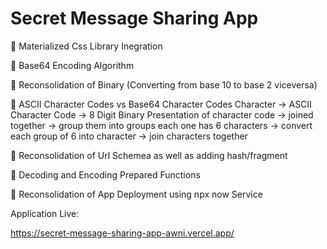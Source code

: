 
# Secret Message Sharing App

📌 Materialized Css Library Inegration

📌 Base64 Encoding Algorithm

📌 Reconsolidation of Binary (Converting from base 10 to base 2 viceversa)

📌 ASCII Character Codes vs Base64 Character Codes
 Character -> ASCII Character Code -> 8 Digit Binary Presentation of character code -> joined  together -> group them into groups each one has 6 characters -> convert each group of 6 into character -> join characters together

📌 Reconsolidation of Url Schemea as well as adding hash/fragment 

📌 Decoding and Encoding Prepared Functions

📌 Reconsolidation of App Deployment using npx now Service

Application Live:

https://secret-message-sharing-app-awni.vercel.app/
